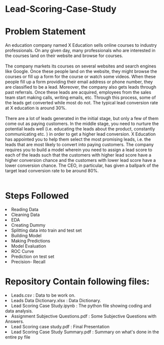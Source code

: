 # Lead-Scoring-Case-Study
<h1> Problem Statement </h1>
An education company named X Education sells online courses to industry professionals. On any given day, many professionals who are interested in the courses land on their website and browse for courses.<br><br>
The company markets its courses on several websites and search engines like Google. Once these people land on the website, they might browse the courses or fill up a form for the course or watch some videos. When these people fill up a form providing their email address or phone number, they are classified to be a lead. Moreover, the company also gets leads through past referrals. Once these leads are acquired, employees from the sales team start making calls, writing emails, etc. Through this process, some of the leads get converted while most do not. The typical lead conversion rate at X education is around 30%.<br><br>
There are a lot of leads generated in the initial stage, but only a few of them come out as paying customers. In the middle stage, you need to nurture the potential leads well (i.e. educating the leads about the product, constantly communicating etc. ) in order to get a higher lead conversion.
X Education has appointed you to help them select the most promising leads, i.e. the leads that are most likely to convert into paying customers. The company requires you to build a model wherein you need to assign a lead score to each of the leads such that the customers with higher lead score have a higher conversion chance and the customers with lower lead score have a lower conversion chance. The CEO, in particular, has given a ballpark of the target lead conversion rate to be around 80%.<br><br>


<h1> Steps Followed </h1>
<li>Reading Data </li>
<li>Cleaning Data</li>
<li>EDA</li>
<li>Creating Dummy</li>
<li>Splitting data into train and test set</li>
<li>Building Model</li>
<li>Making Predictions</li>
<li>Model Evaluation</li>
<li>ROC Curve</li>
<li>Prediction on test set</li>
<li>Precision- Recall</li>

<h1> Repository Contain following files: </h1>
<li>Leads.csv : Data to be work on.</li>
<li>Leads Data Dictionary.xlsx : Data Dictionary. </li>
<li>Lead Scoring Case Study.ipynb : The python file showing coding and data analysis. </li>
<li>Assignment Subjective Questions.pdf : Some Subjective Questions with Answers. </li>
<li>Lead Scoring case study.pdf : Final Presentation </li>
<li>Lead Scoring Case Study Summary.pdf : Summary on what's done in the entire py file </li>
